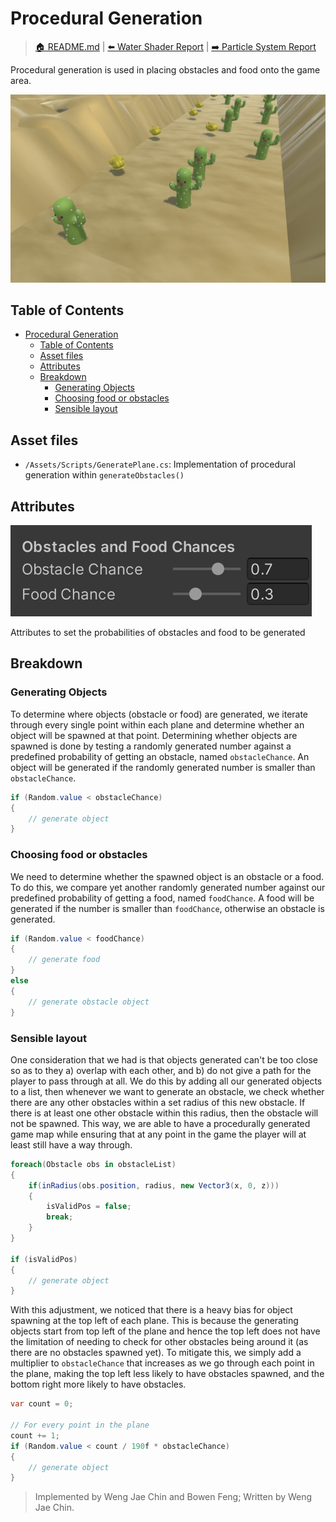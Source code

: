 # Procedural Generation
> [🏠 README.md](../../README.md) | [⬅️ Water Shader Report](../water-shader/water-shader.md) | [➡️ Particle System Report](../particle-systems/particle-systems.md)

Procedural generation is used in placing obstacles and food onto the game area.

![](./generated-objects.png)

## Table of Contents
- [Procedural Generation](#procedural-generation)
  - [Table of Contents](#table-of-contents)
  - [Asset files](#asset-files)
  - [Attributes](#attributes)
  - [Breakdown](#breakdown)
    - [Generating Objects](#generating-objects)
    - [Choosing food or obstacles](#choosing-food-or-obstacles)
    - [Sensible layout](#sensible-layout)

## Asset files
* `/Assets/Scripts/GeneratePlane.cs`: Implementation of procedural generation within `generateObstacles()`

## Attributes
![](generation-attributes.png)

Attributes to set the probabilities of obstacles and food to be generated

## Breakdown

### Generating Objects
To determine where objects (obstacle or food) are generated, we iterate through every single point within each plane and determine whether an object will be spawned at that point. Determining whether objects are spawned is done by testing a randomly generated number against a predefined probability of getting an obstacle, named `obstacleChance`. An object will be generated if the randomly generated number is smaller than `obstacleChance`. 

```cs
if (Random.value < obstacleChance)
{
    // generate object
}
```

### Choosing food or obstacles
We need to determine whether the spawned object is an obstacle or a food. To do this, we compare yet another randomly generated number against our predefined probability of getting a food, named `foodChance`. A food will be generated if the number is smaller than `foodChance`, otherwise an obstacle is generated.

```cs
if (Random.value < foodChance)
{
    // generate food
}
else
{
    // generate obstacle object
}
```

### Sensible layout
One consideration that we had is that objects generated can't be too close so as to they a) overlap with each other, and b) do not give a path for the player to pass through at all. We do this by adding all our generated objects to a list, then whenever we want to generate an obstacle, we check whether there are any other obstacles within a set radius of this new obstacle. If there is at least one other obstacle within this radius, then the obstacle will not be spawned. This way, we are able to have a procedurally generated game map while ensuring that at any point in the game the player will at least still have a way through.

```cs
foreach(Obstacle obs in obstacleList)
{
    if(inRadius(obs.position, radius, new Vector3(x, 0, z)))
    {
        isValidPos = false;
        break;
    }
}

if (isValidPos)
{
    // generate object
}
```

With this adjustment, we noticed that there is a heavy bias for object spawning at the top left of each plane. This is because the generating objects start from top left of the plane and hence the top left does not have the limitation of needing to check for other obstacles being around it (as there are no obstacles spawned yet). To mitigate this, we simply add a multiplier to `obstacleChance` that increases as we go through each point in the plane, making the top left less likely to have obstacles spawned, and the bottom right more likely to have obstacles.

```cs
var count = 0;

// For every point in the plane
count += 1;
if (Random.value < count / 190f * obstacleChance)
{
    // generate object
}
```

> Implemented by Weng Jae Chin and Bowen Feng; Written by Weng Jae Chin.
